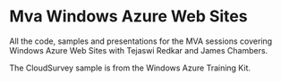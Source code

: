 Mva Windows Azure Web Sites
================

All the code, samples and presentations for the MVA sessions covering Windows Azure Web Sites with Tejaswi Redkar and James Chambers.


The CloudSurvey sample is from the Windows Azure Training Kit.
